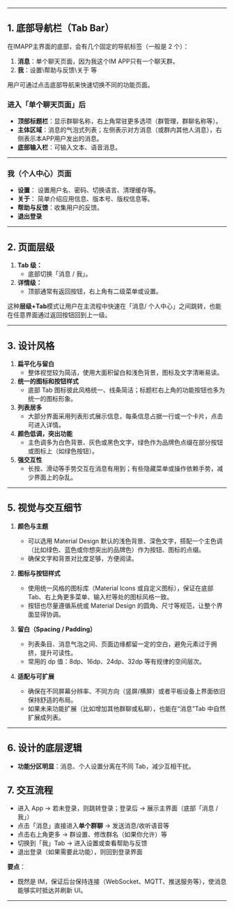 
---

## 1. 底部导航栏（Tab Bar）

在IMAPP主界面的底部，会有几个固定的导航标签（一般是 2 个）：
1. **消息**：单个聊天页面，因为我这个IM APP只有一个聊天群。   
4. **我**：设置\帮助与反馈\关于 等  

用户可通过点击底部导航来快速切换不同的功能页面。


### 进入「单个聊天页面」后
- **顶部标题栏**：显示群聊名称，右上角常驻更多选项（群管理，群聊名称等）。  
- **主体区域**：消息的气泡式列表；左侧表示对方消息（或群内其他人消息），右侧表示本APP用户发出的消息。  
- **底部输入栏**：可输入文本、语音消息。


---

### 我（个人中心）页面
- **设置**： 设置用户名、密码、切换语言、清理缓存等。
- **关于**： 简单介绍应用信息、版本号、版权信息等。
- **帮助与反馈**：收集用户的反馈。
- **退出登录**

---

## 2. 页面层级

1. **Tab 级：**  
   - 底部切换「消息 / 我」。  
2. **详情级：**  
   - 顶部通常有返回按钮，右上角有二级菜单或设置。

这种**层级+Tab**模式让用户在主流程中快速在「消息/ 个人中心」之间跳转，也能在任意界面通过返回按钮回到上一级。

---

## 3. 设计风格

1. **扁平化与留白**  
   - 整体视觉较为简洁，使用大面积留白和浅色背景，图标及文字清晰易读。  
2. **统一的图标和按钮样式**  
   - 底部 Tab 图标彼此风格统一、线条简洁；标题栏右上角的功能按钮也多为统一的图标形象。  
3. **列表居多**  
   - 大部分界面采用列表形式展示信息，每条信息占据一行或一个卡片，点击可进入详情。  
4. **颜色低调，突出功能**  
   - 主色调多为白色背景、灰色或黑色文字，绿色作为品牌色点缀在部分按钮或图标上（如绿色按钮）。  
5. **强交互性**  
   - 长按、滑动等手势交互在消息有用到；有些隐藏菜单或操作依赖手势，减少界面上的杂乱。

---


## 5. 视觉与交互细节

1. **颜色与主题**  
   - 可以选用 Material Design 默认的浅色背景、深色文字，搭配一个主色调（比如绿色、蓝色或你想突出的品牌色）作为按钮、图标的点缀。  
   - 确保文字和背景对比度足够，方便阅读。

2. **图标与按钮样式**  
   - 使用统一风格的图标库（Material Icons 或自定义图标），保证在底部 Tab、右上角更多菜单、输入栏等处的图标风格一致。  
   - 按钮也尽量遵循系统或 Material Design 的圆角、尺寸等规范，让整个界面显得协调。

3. **留白（Spacing / Padding）**  
   - 列表条目、消息气泡之间、页面边缘都留一定的空白，避免元素过于拥挤，提升可读性。  
   - 常用的 dp 值：8dp、16dp、24dp、32dp 等有规律的空间层次。

4. **适配与可扩展**  
   - 确保在不同屏幕分辨率、不同方向（竖屏/横屏）或者平板设备上界面依旧保持舒适的布局。  
   - 如果未来功能扩展（比如增加其他群聊或私聊），也能在“消息”Tab 中自然扩展成列表。

---



## 6. 设计的底层逻辑

- **功能分区明显**：消息、个人设置分离在不同 Tab，减少互相干扰。  


## 7. 交互流程

- 进入 App → 若未登录，则跳转登录；登录后 → 展示主界面（底部「消息 / 我」）  
- 点击「消息」直接进入**单个群聊** → 发送消息/收听语音等  
- 点击右上角更多 → 群设置、修改群名（如果你允许）等  
- 切换到「我」Tab → 进入设置或查看帮助与反馈  
- 退出登录（如果需要此功能），则回到登录界面

**要点**：  
- 既然是 IM，保证后台保持连接（WebSocket、MQTT、推送服务等），使消息能够实时抵达并刷新 UI。  

---


